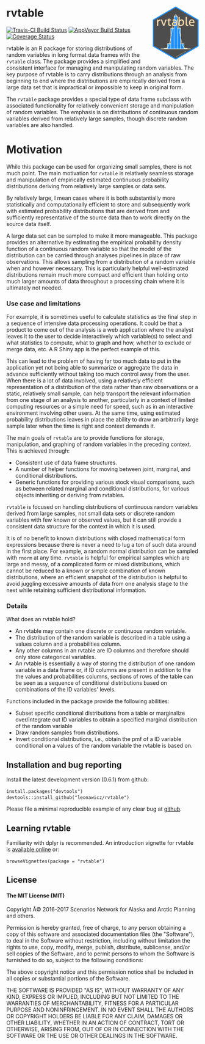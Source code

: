 <!-- README.md is generated from README.Rmd. Please edit that file -->
rvtable <a hef="https://github.com/leonawicz/rvtable/blob/master/data-raw/rvtable.png?raw=true" _target="blank"><img src="https://github.com/leonawicz/rvtable/blob/master/inst/rvtable.png?raw=true" style="margin-bottom:5px;" width="120" align="right"></a>
===============================================================================================================================================================================================================================================================

[![Travis-CI Build
Status](https://travis-ci.org/leonawicz/rvtable.svg?branch=master)](https://travis-ci.org/leonawicz/rvtable)
[![AppVeyor Build
Status](https://ci.appveyor.com/api/projects/status/github/leonawicz/rvtable?branch=master&svg=true)](https://ci.appveyor.com/project/leonawicz/rvtable)
[![Coverage
Status](https://img.shields.io/codecov/c/github/leonawicz/rvtable/master.svg)](https://codecov.io/github/leonawicz/rvtable?branch=master)

rvtable is an R package for storing distributions of random variables in
long format data frames with the `rvtable` class. The package provides a
simplified and consistent interface for managing and manipulating random
variables. The key purpose of rvtable is to carry distributions through
an analysis from beginning to end where the distributions are
empirically derived from a large data set that is impractical or
impossible to keep in original form.

The `rvtable` package provides a special type of data frame subclass
with associated functionality for relatively convenient storage and
manipulation of random variables. The emphasis is on distributions of
continuous random variables derived from relatively large samples,
though discrete random variables are also handled.

Motivation
==========

While this package can be used for organizing small samples, there is
not much point. The main motivation for `rvtable` is relatively seamless
storage and manipulation of empirically estimated continuous probability
distributions deriving from relatively large samples or data sets.

By relatively large, I mean cases where it is both substantially more
statistically and computationally efficient to store and subsequently
work with estimated probability distributions that are derived from and
sufficiently representative of the source data than to work directly on
the source data itself.

A large data set can be sampled to make it more manageable. This package
provides an alternative by estimating the empirical probability density
function of a continuous random variable so that the model of the
distribution can be carried through analyses pipelines in place of raw
observations. This allows sampling from a distribution of a random
variable when and however necessary. This is particularly helpful
well-estimated distributions remain much more compact and efficient than
holding onto much larger amounts of data throughout a processing chain
where it is ultimately not needed.

### Use case and limitations

For example, it is sometimes useful to calculate statistics as the final
step in a sequence of intensive data processing operations. It could be
that a product to come out of the analysis is a web application where
the analyst leaves it to the user to decide interactively which
variable(s) to select and what statistics to compute, what to graph and
how, whether to exclude or merge data, etc. A R Shiny app is the perfect
example of this.

This can lead to the problem of having far too much data to put in the
application yet not being able to summarize or aggregate the data in
advance sufficiently without taking too much control away from the user.
When there is a lot of data involved, using a relatively efficient
representation of a distribution of the data rather than raw
observations or a static, relatively small sample, can help transport
the relevant information from one stage of an analysis to another,
particularly in a context of limited computing resources or a simple
need for speed, such as in an interactive environment involving other
users. At the same time, using estimated probability distributions
leaves in place the ability to draw an arbitrarily large sample later
when the time is right and context demands it.

The main goals of `rvtable` are to provide functions for storage,
manipulation, and graphing of random variables in the preceding context.
This is achieved through:

-   Consistent use of data frame structures.
-   A number of helper functions for moving between joint, marginal, and
    conditional distributions.
-   Generic functions for providing various stock visual comparisons,
    such as between related marginal and conditional distributions, for
    various objects inheriting or deriving from rvtables.

`rvtable` is focused on handling distributions of continuous random
variables derived from large samples, not small data sets or discrete
random variables with few known or observed values, but it can still
provide a consistent data structure for the context in which it is used.

It is of no benefit to known distributions with closed mathematical form
expressions because there is never a need to lug a ton of such data
around in the first place. For example, a random normal distribution can
be sampled with `rnorm` at any time. `rvtable` is helpful for empirical
samples which are large and messy, of a complicated form or mixed
distributions, which cannot be reduced to a known or simple combination
of known distributions, where an efficient snapshot of the distribution
is helpful to avoid juggling excessive amounts of data from one analysis
stage to the next while retaining sufficient distributional information.

### Details

What does an rvtable hold?

-   An rvtable may contain one discrete or continuous random variable.
-   The distribution of the random variable is described in a table
    using a values column and a probabilities column.
-   Any other columns in an rvtable are ID columns and therefore should
    only store categorical variables.
-   An rvtable is essentially a way of storing the distribution of one
    random variable in a data frame or, if ID columns are present in
    addition to the the values and probabilities columns, sections of
    rows of the table can be seen as a sequence of conditional
    distributions based on combinations of the ID variables' levels.

Functions included in the package provide the following abilities:

-   Subset specific conditional distributions from a table or
    marginalize over/integrate out ID variables to obtain a specified
    marginal distribution of the random variable
-   Draw random samples from distributions.
-   Invert conditional distributions, i.e., obtain the pmf of a ID
    variable conditional on a values of the random variable the rvtable
    is based on.

Installation and bug reporting
------------------------------

Install the latest development version (0.6.1) from github:

    install.packages("devtools")
    devtools::install_github("leonawicz/rvtable")

Please file a minimal reproducible example of any clear bug at
[github](https://github.com/leonawicz/rvtable/issues).

Learning rvtable
----------------

Familiarity with dplyr is recommended. An introduction vignette for
rvtable is [available
online](https://leonawicz.github.io/rvtable/articles/rvtable.html) or:

    browseVignettes(package = "rvtable")

License
-------

#### The MIT License (MIT)

Copyright Â© 2016-2017 Scenarios Network for Alaska and Arctic Planning
and others.

Permission is hereby granted, free of charge, to any person obtaining a
copy of this software and associated documentation files (the
"Software"), to deal in the Software without restriction, including
without limitation the rights to use, copy, modify, merge, publish,
distribute, sublicense, and/or sell copies of the Software, and to
permit persons to whom the Software is furnished to do so, subject to
the following conditions:

The above copyright notice and this permission notice shall be included
in all copies or substantial portions of the Software.

THE SOFTWARE IS PROVIDED "AS IS", WITHOUT WARRANTY OF ANY KIND, EXPRESS
OR IMPLIED, INCLUDING BUT NOT LIMITED TO THE WARRANTIES OF
MERCHANTABILITY, FITNESS FOR A PARTICULAR PURPOSE AND NONINFRINGEMENT.
IN NO EVENT SHALL THE AUTHORS OR COPYRIGHT HOLDERS BE LIABLE FOR ANY
CLAIM, DAMAGES OR OTHER LIABILITY, WHETHER IN AN ACTION OF CONTRACT,
TORT OR OTHERWISE, ARISING FROM, OUT OF OR IN CONNECTION WITH THE
SOFTWARE OR THE USE OR OTHER DEALINGS IN THE SOFTWARE.
